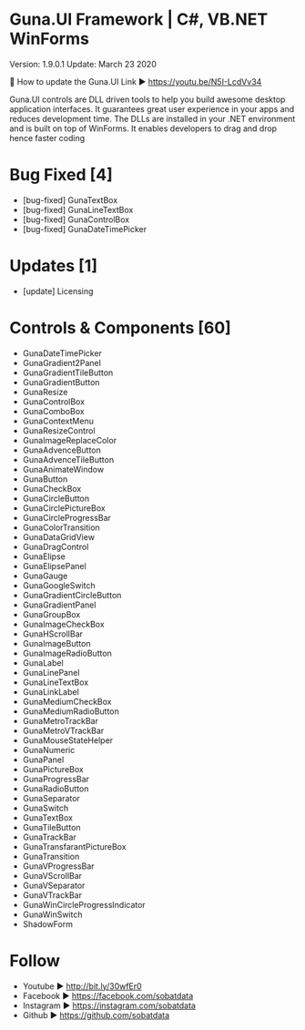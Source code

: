 # Guna.UI Framework | C#, VB.NET WinForms
Version: 1.9.0.1
Update: March 23 2020

📌 How to update the Guna.UI
Link ►  https://youtu.be/N5I-LcdVv34

Guna.UI controls are DLL driven tools to help you build awesome desktop application interfaces. It guarantees great user experience in your apps and reduces development time. The DLLs are installed in your .NET environment and is built on top of WinForms. It enables developers to drag and drop hence faster coding

# Bug Fixed [4] 
* [bug-fixed] GunaTextBox
* [bug-fixed] GunaLineTextBox
* [bug-fixed] GunaControlBox
* [bug-fixed] GunaDateTimePicker

# Updates [1] 
* [update] Licensing

# Controls & Components [60]
* GunaDateTimePicker
* GunaGradient2Panel
* GunaGradientTileButton
* GunaGradientButton
* GunaResize
* GunaControlBox 
* GunaComboBox
* GunaContextMenu
* GunaResizeControl
* GunaImageReplaceColor
* GunaAdvenceButton
* GunaAdvenceTileButton
* GunaAnimateWindow
* GunaButton
* GunaCheckBox
* GunaCircleButton
* GunaCirclePictureBox
* GunaCircleProgressBar
* GunaColorTransition
* GunaDataGridView
* GunaDragControl
* GunaElipse
* GunaElipsePanel
* GunaGauge
* GunaGoogleSwitch
* GunaGradientCircleButton
* GunaGradientPanel
* GunaGroupBox
* GunaImageCheckBox
* GunaHScrollBar
* GunaImageButton
* GunaImageRadioButton
* GunaLabel
* GunaLinePanel
* GunaLineTextBox
* GunaLinkLabel
* GunaMediumCheckBox
* GunaMediumRadioButton
* GunaMetroTrackBar
* GunaMetroVTrackBar
* GunaMouseStateHelper
* GunaNumeric
* GunaPanel
* GunaPictureBox
* GunaProgressBar
* GunaRadioButton
* GunaSeparator
* GunaSwitch
* GunaTextBox
* GunaTileButton
* GunaTrackBar
* GunaTransfarantPictureBox
* GunaTransition
* GunaVProgressBar
* GunaVScrollBar
* GunaVSeparator
* GunaVTrackBar
* GunaWinCircleProgressIndicator
* GunaWinSwitch
* ShadowForm

# Follow
* Youtube ► http://bit.ly/30wfEr0
* Facebook ► https://facebook.com/sobatdata
* Instagram ► https://instagram.com/sobatdata
* Github ► https://github.com/sobatdata

